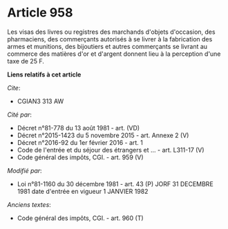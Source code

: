 # Article 958

Les visas des livres ou registres des marchands d'objets d'occasion, des pharmaciens, des commerçants autorisés à se livrer à
la fabrication des armes et munitions, des bijoutiers et autres commerçants se livrant au commerce des matières d'or et
d'argent donnent lieu à la perception d'une taxe de 25 F.

**Liens relatifs à cet article**

_Cite_:

  - CGIAN3 313 AW

_Cité par_:

  - Décret n°81-778 du 13 août 1981  - art. (VD)
  - Décret n°2015-1423 du 5 novembre 2015 - art. Annexe 2 (V)
  - Décret n°2016-92 du 1er février 2016 - art. 1
  - Code de l'entrée et du séjour des étrangers et ... - art. L311-17 (V)
  - Code général des impôts, CGI. - art. 959 (V)

_Modifié par_:

  - Loi n°81-1160 du 30 décembre 1981 - art. 43 (P) JORF 31 DECEMBRE 1981 date d'entrée en vigueur 1 JANVIER 1982

_Anciens textes_:

  - Code général des impôts, CGI. - art. 960 (T)
